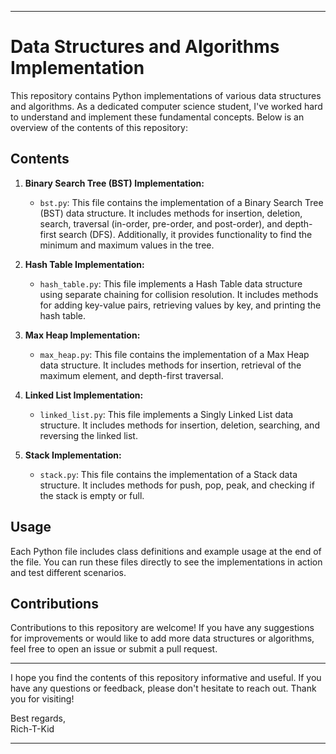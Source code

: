 

---

# Data Structures and Algorithms Implementation

This repository contains Python implementations of various data structures and algorithms. As a dedicated computer science student, I've worked hard to understand and implement these fundamental concepts. Below is an overview of the contents of this repository:

## Contents

1. **Binary Search Tree (BST) Implementation:**
    - `bst.py`: This file contains the implementation of a Binary Search Tree (BST) data structure. It includes methods for insertion, deletion, search, traversal (in-order, pre-order, and post-order), and depth-first search (DFS). Additionally, it provides functionality to find the minimum and maximum values in the tree.

2. **Hash Table Implementation:**
    - `hash_table.py`: This file implements a Hash Table data structure using separate chaining for collision resolution. It includes methods for adding key-value pairs, retrieving values by key, and printing the hash table.

3. **Max Heap Implementation:**
    - `max_heap.py`: This file contains the implementation of a Max Heap data structure. It includes methods for insertion, retrieval of the maximum element, and depth-first traversal.

4. **Linked List Implementation:**
    - `linked_list.py`: This file implements a Singly Linked List data structure. It includes methods for insertion, deletion, searching, and reversing the linked list.

5. **Stack Implementation:**
    - `stack.py`: This file contains the implementation of a Stack data structure. It includes methods for push, pop, peak, and checking if the stack is empty or full.

## Usage

Each Python file includes class definitions and example usage at the end of the file. You can run these files directly to see the implementations in action and test different scenarios.

## Contributions

Contributions to this repository are welcome! If you have any suggestions for improvements or would like to add more data structures or algorithms, feel free to open an issue or submit a pull request.

---

I hope you find the contents of this repository informative and useful. If you have any questions or feedback, please don't hesitate to reach out. Thank you for visiting!

Best regards,  
Rich-T-Kid

--- 

